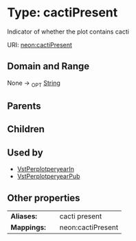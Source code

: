 
# Type: cactiPresent


Indicator of whether the plot contains cacti

URI: [neon:cactiPresent](https://data.neonscience.org/cactiPresent)


## Domain and Range

None ->  <sub>OPT</sub> [String](types/String.md)

## Parents


## Children


## Used by

 * [VstPerplotperyearIn](VstPerplotperyearIn.md)
 * [VstPerplotperyearPub](VstPerplotperyearPub.md)

## Other properties

|  |  |  |
| --- | --- | --- |
| **Aliases:** | | cacti present |
| **Mappings:** | | neon:cactiPresent |

